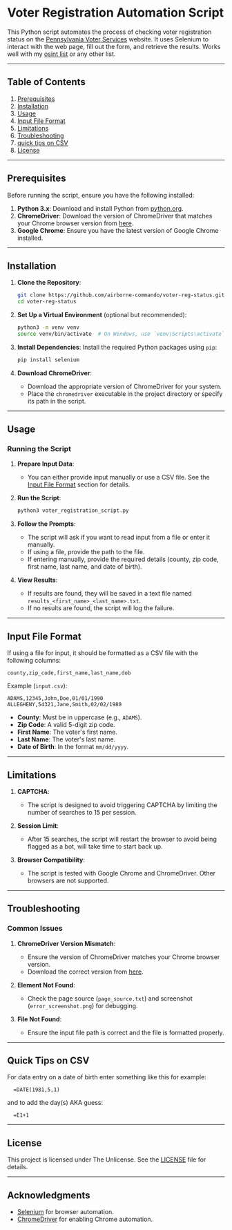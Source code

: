 # Voter Registration Automation Script

This Python script automates the process of checking voter registration status on the [Pennsylvania Voter Services](https://www.pavoterservices.pa.gov/pages/voterregistrationstatus.aspx) website. It uses Selenium to interact with the web page, fill out the form, and retrieve the results. Works well with my [osint list](https://github.com/airborne-commando/OPSEC-OSINT-Tools) or any other list.

---

## Table of Contents
1. [Prerequisites](#prerequisites)
2. [Installation](#installation)
3. [Usage](#usage)
4. [Input File Format](#input-file-format)
5. [Limitations](#limitations)
6. [Troubleshooting](#troubleshooting)
7. [quick tips on CSV](#QuickTipsonCSV)
8. [License](#license)

---

## Prerequisites

Before running the script, ensure you have the following installed:

1. **Python 3.x**: Download and install Python from [python.org](https://www.python.org/downloads/).
2. **ChromeDriver**: Download the version of ChromeDriver that matches your Chrome browser version from [here](https://sites.google.com/chromium.org/driver/).
3. **Google Chrome**: Ensure you have the latest version of Google Chrome installed.

---

## Installation

1. **Clone the Repository**:
   ```bash
   git clone https://github.com/airborne-commando/voter-reg-status.git
   cd voter-reg-status
   ```

2. **Set Up a Virtual Environment** (optional but recommended):
   ```bash
   python3 -m venv venv
   source venv/bin/activate  # On Windows, use `venv\Scripts\activate`
   ```

3. **Install Dependencies**:
   Install the required Python packages using `pip`:
   ```bash
   pip install selenium
   ```

4. **Download ChromeDriver**:
   - Download the appropriate version of ChromeDriver for your system.
   - Place the `chromedriver` executable in the project directory or specify its path in the script.

---

## Usage

### Running the Script

1. **Prepare Input Data**:
   - You can either provide input manually or use a CSV file. See the [Input File Format](#input-file-format) section for details.

2. **Run the Script**:
   ```bash
   python3 voter_registration_script.py
   ```

3. **Follow the Prompts**:
   - The script will ask if you want to read input from a file or enter it manually.
   - If using a file, provide the path to the file.
   - If entering manually, provide the required details (county, zip code, first name, last name, and date of birth).

4. **View Results**:
   - If results are found, they will be saved in a text file named `results_<first_name>_<last_name>.txt`.
   - If no results are found, the script will log the failure.

---

## Input File Format

If using a file for input, it should be formatted as a CSV file with the following columns:
```
county,zip_code,first_name,last_name,dob
```

Example (`input.csv`):
```
ADAMS,12345,John,Doe,01/01/1990
ALLEGHENY,54321,Jane,Smith,02/02/1980
```

- **County**: Must be in uppercase (e.g., `ADAMS`).
- **Zip Code**: A valid 5-digit zip code.
- **First Name**: The voter's first name.
- **Last Name**: The voter's last name.
- **Date of Birth**: In the format `mm/dd/yyyy`.

---

## Limitations

1. **CAPTCHA**:
   - The script is designed to avoid triggering CAPTCHA by limiting the number of searches to 15 per session.

2. **Session Limit**:
   - After 15 searches, the script will restart the browser to avoid being flagged as a bot, will take time to start back up.

3. **Browser Compatibility**:
   - The script is tested with Google Chrome and ChromeDriver. Other browsers are not supported.

---

## Troubleshooting

### Common Issues

1. **ChromeDriver Version Mismatch**:
   - Ensure the version of ChromeDriver matches your Chrome browser version.
   - Download the correct version from [here](https://sites.google.com/chromium.org/driver/).

2. **Element Not Found**:
   - Check the page source (`page_source.txt`) and screenshot (`error_screenshot.png`) for debugging.

3. **File Not Found**:
   - Ensure the input file path is correct and the file is formatted properly.
  
---


## Quick Tips on CSV

For data entry on a date of birth enter something like this for example:

      =DATE(1981,5,1)


and to add the day(s) AKA guess:

      =E1+1

---

## License

This project is licensed under The Unlicense. See the [LICENSE](LICENSE) file for details.

---

## Acknowledgments

- [Selenium](https://www.selenium.dev/) for browser automation.
- [ChromeDriver](https://sites.google.com/chromium.org/driver/) for enabling Chrome automation.
